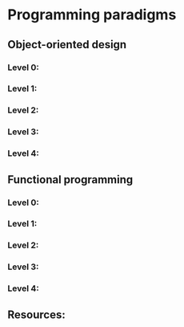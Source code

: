 # Programming paradigms

## Object-oriented design

### Level 0:
### Level 1:
### Level 2:
### Level 3:
### Level 4:

## Functional programming

### Level 0:
### Level 1:
### Level 2:
### Level 3:
### Level 4:

## Resources:

